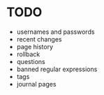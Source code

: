 TODO
====

- usernames and passwords
- recent changes
- page history
- rollback
- questions
- banned regular expressions
- tags
- journal pages

